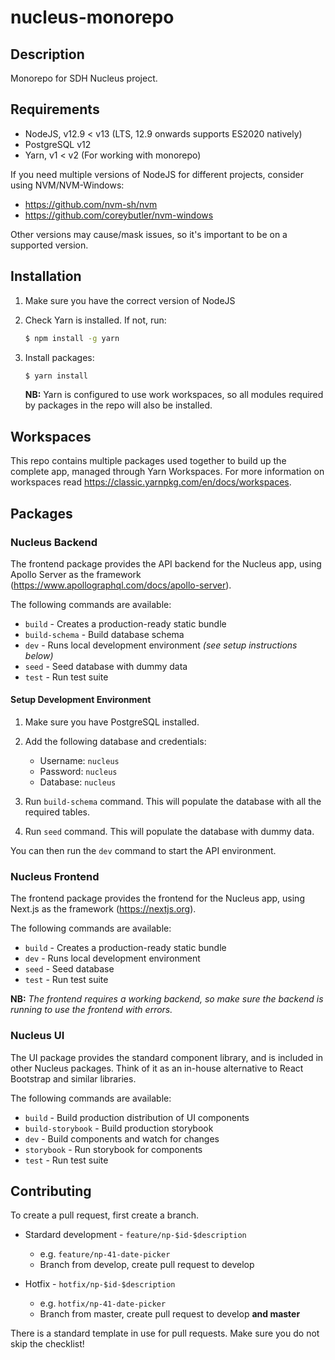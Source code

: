 # nucleus-monorepo

## Description

Monorepo for SDH Nucleus project.

## Requirements

- NodeJS, v12.9 < v13 (LTS, 12.9 onwards supports ES2020 natively)
- PostgreSQL v12
- Yarn, v1 < v2 (For working with monorepo)

If you need multiple versions of NodeJS for different projects, consider using NVM/NVM-Windows:

- https://github.com/nvm-sh/nvm
- https://github.com/coreybutler/nvm-windows

Other versions may cause/mask issues, so it's important to be on a supported version.

## Installation

1. Make sure you have the correct version of NodeJS

2. Check Yarn is installed. If not, run:

   ```sh
   $ npm install -g yarn
   ```

3. Install packages:

   ```sh
   $ yarn install
   ```

   **NB:** Yarn is configured to use work workspaces, so all modules required by packages in the repo will also be installed.

## Workspaces

This repo contains multiple packages used together to build up the complete app, managed through Yarn Workspaces. For more information on workspaces read https://classic.yarnpkg.com/en/docs/workspaces.

## Packages

### Nucleus Backend

The frontend package provides the API backend for the Nucleus app, using Apollo Server as the framework (https://www.apollographql.com/docs/apollo-server).

The following commands are available:

- `build` - Creates a production-ready static bundle
- `build-schema` - Build database schema
- `dev` - Runs local development environment _(see setup instructions below)_
- `seed` - Seed database with dummy data
- `test` - Run test suite

#### Setup Development Environment

1. Make sure you have PostgreSQL installed.

2. Add the following database and credentials:

   - Username: `nucleus`
   - Password: `nucleus`
   - Database: `nucleus`

3. Run `build-schema` command. This will populate the database with all the required tables.

4. Run `seed` command. This will populate the database with dummy data.

You can then run the `dev` command to start the API environment.

### Nucleus Frontend

The frontend package provides the frontend for the Nucleus app, using Next.js as the framework (https://nextjs.org).

The following commands are available:

- `build` - Creates a production-ready static bundle
- `dev` - Runs local development environment
- `seed` - Seed database
- `test` - Run test suite

**NB:** _The frontend requires a working backend, so make sure the backend is running to use the frontend with errors._

### Nucleus UI

The UI package provides the standard component library, and is included in other Nucleus packages. Think of it as an in-house alternative to React Bootstrap and similar libraries.

The following commands are available:

- `build` - Build production distribution of UI components
- `build-storybook` - Build production storybook
- `dev` - Build components and watch for changes
- `storybook` - Run storybook for components
- `test` - Run test suite

## Contributing

To create a pull request, first create a branch.

- Stardard development - `feature/np-$id-$description`

  - e.g. `feature/np-41-date-picker`
  - Branch from develop, create pull request to develop

- Hotfix - `hotfix/np-$id-$description`

  - e.g. `hotfix/np-41-date-picker`
  - Branch from master, create pull request to develop **and master**

There is a standard template in use for pull requests. Make sure you do not skip the checklist!
